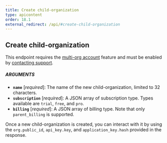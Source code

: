 ```yaml
---
title: Create child-organization
type: apicontent
order: 18.1
external_redirect: /api/#create-child-organization
---
```


## Create child-organization

This endpoint requires the [multi-org account][1] feature and must be enabled by [contacting support][2].

##### ARGUMENTS

* **`name`** [*required*]:
    The name of the new child-organization, limited to 32 characters.
* **`subscription`** [*required*]:
    A JSON array of subscription type. Types available are `trial`, `free`, and `pro`.
* **`billing`** [*required*]:
    A JSON array of billing type. Note that only `parent_billing` is supported.

Once a new child-organization is created, you can interact with it by using the `org.public_id`, `api_key.key`, and `application_key.hash` provided in the response.

[1]: /account_management/multi_organization
[2]: /help

